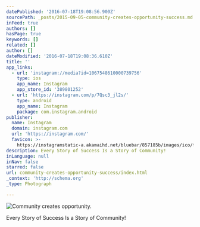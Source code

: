 ```yaml
---
datePublished: '2016-07-18T19:08:56.900Z'
sourcePath: _posts/2015-09-05-community-creates-opportunity-success.md
inFeed: true
authors: []
hasPage: true
keywords: []
related: []
author: []
dateModified: '2016-07-18T19:08:36.610Z'
title: ''
app_links:
  - url: 'instagram://media?id=1067548610000739756'
    type: ios
    app_name: Instagram
    app_store_id: '389801252'
  - url: 'https://instagram.com/p/7Qsc3_jl2s/'
    type: android
    app_name: Instagram
    package: com.instagram.android
publisher:
  name: Instagram
  domain: instagram.com
  url: 'https://instagram.com/'
  favicon: >-
    https://instagramstatic-a.akamaihd.net/bluebar/857185b/images/ico/favicon.ico
description: Every Story of Success Is a Story of Community!
inLanguage: null
inNav: false
starred: false
url: community-creates-opportunity-success/index.html
_context: 'http://schema.org'
_type: Photograph

---
```

![Community creates opportunity. ](https://s3-us-west-2.amazonaws.com/the-grid-img/p/c703096df48951fcfe9e17d43999d090dbf64176.jpg)

Every Story of Success Is a Story of Community!